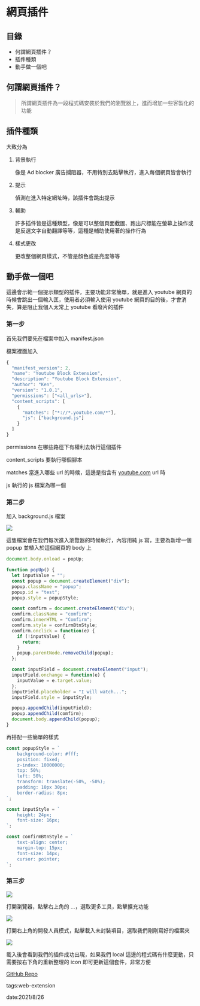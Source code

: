# 網頁插件

## 目錄

- 何謂網頁插件？
- 插件種類
- 動手做一個吧

## 何謂網頁插件？

> 所謂網頁插件為一段程式碼安裝於我們的瀏覽器上，進而增加一些客製化的功能

## 插件種類

大致分為

1. 背景執行

   像是 Ad blocker 廣告攔阻器，不用特別去點擊執行，進入每個網頁皆會執行

2. 提示

   偵測在進入特定網址時，該插件會跳出提示

3. 輔助

   許多插件皆是這種類型，像是可以整個頁面截圖、跑出尺標能在螢幕上操作或是反選文字自動翻譯等等，這種是輔助使用著的操作行為

4. 樣式更改

   更改整個網頁樣式，不管是顏色或是亮度等等

## 動手做一個吧

這邊會示範一個提示類型的插件，主要功能非常簡單，就是進入 youtube 網頁的時候會跳出一個輸入匡，使用者必須輸入使用 youtube 網頁的目的後，才會消失，算是阻止我個人太常上 youtube 看廢片的插件

### 第一步

首先我們要先在檔案中加入 manifest.json

檔案裡面加入

```jsx
{
  "manifest_version": 2,
  "name": "Youtube Block Extension",
  "description": "Youtube Block Extension",
  "author": "Ken",
  "version": "1.0.1",
  "permissions": ["<all_urls>"],
  "content_scripts": [
    {
      "matches": ["*://*.youtube.com/*"],
      "js": ["background.js"]
    }
  ]
}
```

permissions 在哪些路徑下有權利去執行這個插件

content_scripts 要執行哪個腳本

matches 當進入哪些 url 的時候，這邊是指含有 [youtube.com](http://youtube.com) url 時

js 執行的 js 檔案為哪一個

### 第二步

加入 background.js 檔案

![](https://i.imgur.com/ZeCt4S1.png)

這隻檔案會在我們每次進入瀏覽器的時候執行，內容用純 js 寫，主要為新增一個 popup 並植入於這個網頁的 body 上

```jsx
document.body.onload = popUp;

function popUp() {
  let inputValue = "";
  const popup = document.createElement("div");
  popup.className = "popup";
  popup.id = "test";
  popup.style = popupStyle;

  const comfirm = document.createElement("div");
  comfirm.className = "comfirm";
  comfirm.innerHTML = "Comfirm";
  comfirm.style = confirmBtnStyle;
  comfirm.onclick = function(e) {
    if (!inputValue) {
      return;
    }
    popup.parentNode.removeChild(popup);
  };

  const inputField = document.createElement("input");
  inputField.onchange = function(e) {
    inputValue = e.target.value;
  };
  inputField.placeholder = "I will watch...";
  inputField.style = inputStyle;

  popup.appendChild(inputField);
  popup.appendChild(comfirm);
  document.body.appendChild(popup);
}
```

再搭配一些簡單的樣式

```jsx
const popupStyle = `
    background-color: #fff;
    position: fixed;
    z-index: 10000000;
    top: 50%;
    left: 50%;
    transform: translate(-50%, -50%);
    padding: 10px 30px;
    border-radius: 8px;
`;

const inputStyle = `
    height: 24px;
    font-size: 16px;
`;

const confirmBtnStyle = `
    text-align: center;
    margin-top: 15px;
    font-size: 14px;
    cursor: pointer;
`;
```

### 第三步

![](https://i.imgur.com/xJcpEwa.png)

打開瀏覽器，點擊右上角的 ...，選取更多工具，點擊擴充功能

![](https://i.imgur.com/2Y0ldwp.png)

打開右上角的開發人員模式，點擊載入未封裝項目，選取我們剛剛寫好的檔案夾

![](https://i.imgur.com/HDJpRPr.png)

載入後會看到我們的插件成功出現，如果我們 local 這邊的程式碼有什麼更動，只需要按右下角的重新整理的 icon 即可更新這個套件，非常方便

[GitHub Repo](https://github.com/ken556621/habit-extension)

tags:web-extension

date:2021/8/26
